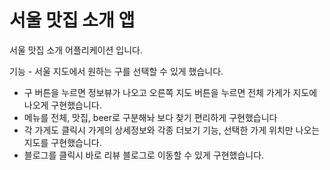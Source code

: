 # 서울 맛집 소개 앱

서울 맛집 소개 어플리케이션 입니다.

기능 -  서울 지도에서 원하는 구를 선택할 수 있게 했습니다.
- 구 버튼을 누르면 정보뷰가 나오고 오른쪽 지도 버튼을 누르면 전체 가게가 지도에 나오게 구현했습니다.
- 메뉴를 전체, 맛집, beer로 구분해놔 보다 찾기 편리하게 구현했습니다
- 각 가게도 클릭시 가게의 상세정보와 각종 더보기 기능, 선택한 가게 위치만 나오는 지도를 구현했습니다.
- 블로그를 클릭시 바로 리뷰 블로그로 이동할 수 있게 구현했습니다.


